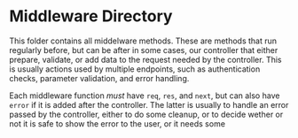 # Middleware Directory

This folder contains all middelware methods. These are methods that run regularly before, but can be after in some cases, our controller that either prepare, validate, or add data to the request needed by the controller. This is usually actions used by multiple endpoints, such as authentication checks, parameter validation, and error handling.

Each middleware function *must* have `req`, `res`, and `next`, but can also have `error` if it is added after the controller. The latter is usually to handle an error passed by the controller, either to do some cleanup, or to decide wether or not it is safe to show the error to the user, or it needs some